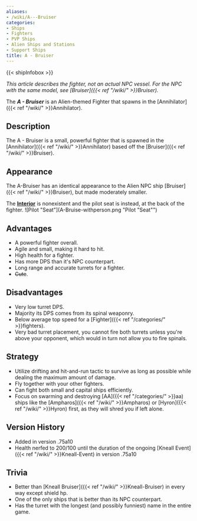 ```yaml
---
aliases:
- /wiki/A---Bruiser
categories:
- Ships
- Fighters
- PVP Ships
- Alien Ships and Stations
- Support Ships
title: A - Bruiser
---  
```


{{< shipInfobox >}} 

_This article describes the fighter, not an actual NPC vessel. For the NPC with the same model, see [Bruiser]({{< ref "/wiki/" >}}Bruiser)._

The **_A - Bruiser_** is an Alien-themed Fighter that spawns in the [Annihilator]({{< ref "/wiki/" >}}Annihilator).

## Description

The A - Bruiser is a small, powerful fighter that is spawned in the [Annihilator]({{< ref "/wiki/" >}}Annihilator) based off the [Bruiser]({{< ref "/wiki/" >}}Bruiser).

## Appearance

The A-Bruiser has an identical appearance to the Alien NPC ship [Bruiser]({{< ref "/wiki/" >}}Bruiser), but made moderately smaller.

The **<u>Interior</u>** is nonexistent and the pilot seat is instead, at the back of the fighter. ![Pilot
"Seat"](A-Bruise-withperson.png "Pilot "Seat"")

## Advantages

- A powerful fighter overall.
- Agile and small, making it hard to hit.
- High health for a fighter.
- Has more DPS than it's NPC counterpart.
- Long range and accurate turrets for a fighter.
- <s>Cute</s>.

## Disadvantages

- Very low turret DPS.
- Majority its DPS comes from its spinal weaponry.
- Below average top speed for a [Fighter]({{< ref "/categories/" >}}fighters).
- Very bad turret placement, you cannot fire both turrets unless you're above your opponent, which would in turn not allow you to fire spinals.

## Strategy

- Utilize drifting and hit-and-run tactic to survive as long as possible while dealing the maximum amount of damage.
- Fly together with your other fighters.
- Can fight both small and capital ships efficiently.
- Focus on swarming and destroying [AA]({{< ref "/categories/" >}}aa) ships like the [Ampharos]({{< ref "/wiki/" >}}Ampharos) or [Hyron]({{< ref "/wiki/" >}}Hyron) first, as they will shred you if left alone.

## Version History 

- Added in version .75a10
- Health nerfed to 200/100 until the duration of the ongoing [Kneall Event]({{< ref "/wiki/" >}}Kneall-Event) in version .75a10

## Trivia

- Better than [Kneall Bruiser]({{< ref "/wiki/" >}}Kneall-Bruiser) in every way except shield hp.
- One of the only ships that is better than its NPC counterpart.
- Has the turret with the longest (and possibly funniest) name in the entire game.